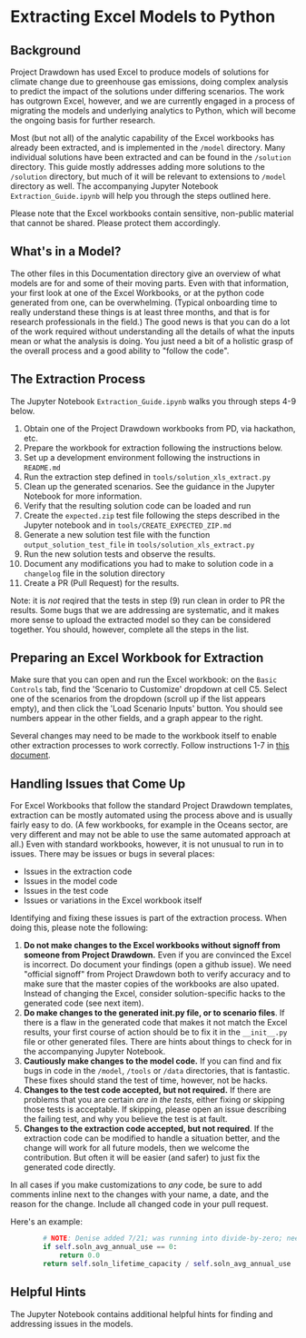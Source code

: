 # Extracting Excel Models to Python

## Background

Project Drawdown has used Excel to produce models of solutions for climate change due to greenhouse gas emissions, doing complex analysis to predict the impact of the solutions under differing scenarios.  The work has outgrown Excel, however, and we are currently engaged in a process of migrating the models and underlying analytics to Python, which will become the ongoing basis for further research.

Most (but not all) of the analytic capability of the Excel workbooks has already been extracted, and is implemented in the `/model` directory.  Many individual solutions have been extracted and can be found in the `/solution` directory.  This guide mostly addresses adding more solutions to the `/solution` directory, but much of it will be relevant to extensions to `/model` directory as well.
The accompanying Jupyter Notebook `Extraction_Guide.ipynb` will help you through the steps outlined here.

Please note that the Excel workbooks contain sensitive, non-public material that cannot be shared.  Please protect them accordingly.

## What's in a Model?

The other files in this Documentation directory give an overview of what models are for and some of their
moving parts.
Even with that information, your first look at one of the Excel Workbooks, or at the python code generated from one, can be overwhelming.  (Typical onboarding
time to really understand these things is at least three months, and that is for research professionals in the field.)
The good news is that you can do a lot of the work required without understanding all the details of what the inputs mean or
what the analysis is doing.  You just need a bit of a holistic grasp of the overall process and a good ability to "follow the code".

## The Extraction Process

The Jupyter Notebook `Extraction_Guide.ipynb` walks you through steps 4-9 below.

  1. Obtain one of the Project Drawdown workbooks from PD, via hackathon, etc. 
  2. Prepare the workbook for extraction following the instructions below.
  3. Set up a development environment following the instructions in `README.md`
  4. Run the extraction step defined in `tools/solution_xls_extract.py`
  5. Clean up the generated scenarios.  See the guidance in the Jupyter Notebook for more information.
  5. Verify that the resulting solution code can be loaded and run
  6. Create the `expected.zip` test file following the steps described in the Jupyter notebook and in `tools/CREATE_EXPECTED_ZIP.md`
  7. Generate a new solution test file with the function `output_solution_test_file` in `tools/solution_xls_extract.py`
  8. Run the new solution tests and observe the results.
  9. Document any modifications you had to make to solution code in a `changelog` file in the solution directory
  10. Create a PR (Pull Request) for the results.

Note: it is _not_ reqired that the tests in step (9) run clean in order to PR the results.  Some bugs that we are addressing are
systematic, and it makes more sense to upload the extracted model so they can be considered together.
You should, however, complete all the steps in the list.

## Preparing an Excel Workbook for Extraction

Make sure that you can open and run the Excel workbook:  on the `Basic Controls` tab, find the 'Scenario to Customize' dropdown at cell C5.  Select one of the scenarios from the dropdown (scroll up if the list appears empty), and then click the 'Load Scenario Inputs' button.  You should see numbers appear in the other fields, and a graph appear to the right.

Several changes may need to be made to the workbook itself to enable other extraction processes to work correctly.  Follow instructions 1-7 in [this document](https://docs.google.com/document/d/1OiKg3_OOGjYOUdnHTQuZggsko5n31qv_YV4h77E3LHk/edit?usp=sharing).

## Handling Issues that Come Up

For Excel Workbooks that follow the standard Project Drawdown templates, extraction can be mostly automated using the process above and is usually fairly easy to do.  (A few workbooks, for example in the Oceans sector, are very different and may not be able to use the same automated approach at all.)  Even with standard workbooks, however, it is not unusual to run in to issues.  There may be issues or bugs in several places:
 * Issues in the extraction code
 * Issues in the model code
 * Issues in the test code
 * Issues or variations in the Excel workbook itself

Identifying and fixing these issues is part of the extraction process.  When doing this, please note the following:
 1. **Do not make changes to the Excel workbooks without signoff from someone from Project Drawdown.**  Even if you are convinced the Excel is incorrect.  Do document your findings (open a github issue). We need "official signoff" from Project Drawdown both to verify accuracy and to make sure that the master copies of the workbooks are also upated.
 Instead of changing the Excel, consider solution-specific hacks to the generated code (see next item).
 2. **Do make changes to the generated __init__.py file, or to scenario files**.  If there is a flaw in the generated code that makes it not match the Excel results, your first course of action should be to fix it in the `__init__.py` file or other generated files. There are hints about things to check for in the accompanying Jupyter Notebook.
 3. **Cautiously make changes to the model code.**  If you can find and fix bugs in code in the `/model`, `/tools` or `/data` directories, that is fantastic.  These fixes should stand the test of time, however, not be hacks.
 4. **Changes to the test code accepted, but not required.** If there are problems that you are certain _are in the tests_, either fixing or skipping those tests is acceptable.  If skipping, please open an issue describing the failing test, and why you believe the test is at fault.
 5. **Changes to the extraction code accepted, but not required**.  If the extraction code can be modified to handle a situation better, and the change will work for all future models, then we welcome the contribution. But often it will be easier (and safer) to just fix the generated code directly.

In all cases if you make customizations to *any* code, be sure to add comments inline next to the changes with your name, a date, and the reason for the change.  Include all changed code in your pull request.

Here's an example:
```python
        # NOTE: Denise added 7/21; was running into divide-by-zero; need to check if this is appropriate
        if self.soln_avg_annual_use == 0:
            return 0.0
        return self.soln_lifetime_capacity / self.soln_avg_annual_use
```

## Helpful Hints

The Jupyter Notebook contains additional helpful hints for finding and addressing issues in the models.
